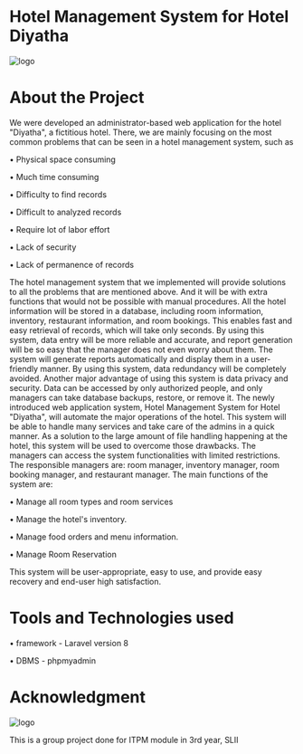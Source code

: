 # Hotel Management System for Hotel Diyatha


![logo](https://user-images.githubusercontent.com/81189012/167286914-3a362d02-a00a-4f5a-9eb4-3d929c4a250c.jpg)


# About the Project
We were developed an administrator-based web application for the hotel "Diyatha", a fictitious hotel. 
There, we are mainly focusing on the most common problems that can be seen in a hotel management 
system, such as

• Physical space consuming

• Much time consuming

• Difficulty to find records

• Difficult to analyzed records

• Require lot of labor effort 

• Lack of security 

• Lack of permanence of records 

The hotel management system that we implemented will provide solutions to all the 
problems that are mentioned above. And it will be with extra functions that would not be possible with 
manual procedures. All the hotel information will be stored in a database, including room information, 
inventory, restaurant information, and room bookings. This enables fast and easy retrieval of records, 
which will take only seconds. By using this system, data entry will be more reliable and accurate, and 
report generation will be so easy that the manager does not even worry about them. The system will 
generate reports automatically and display them in a user-friendly manner. By using this system, data 
redundancy will be completely avoided. Another major advantage of using this system is data privacy 
and security. Data can be accessed by only authorized people, and only managers can take database 
backups, restore, or remove it. The newly introduced web application system, Hotel Management 
System for Hotel "Diyatha", will automate the major operations of the hotel. This system will be able 
to handle many services and take care of the admins in a quick manner. As a solution to the large 
amount of file handling happening at the hotel, this system will be used to overcome those drawbacks. 
The managers can access the system functionalities with limited restrictions. The responsible managers 
are: room manager, inventory manager, room booking manager, and restaurant manager. The main 
functions of the system are:

• Manage all room types and room services

• Manage the hotel's inventory.

• Manage food orders and menu information.

• Manage Room Reservation

This system will be user-appropriate, easy to use, and provide easy recovery and end-user high 
satisfaction.

# Tools and Technologies used
• framework - Laravel version 8

• DBMS - phpmyadmin

# Acknowledgment

![logo](https://user-images.githubusercontent.com/81189012/167288139-52b06a16-7323-4064-b420-d68271a113ee.png)

This is a group project done for ITPM module in 3rd year, SLII


